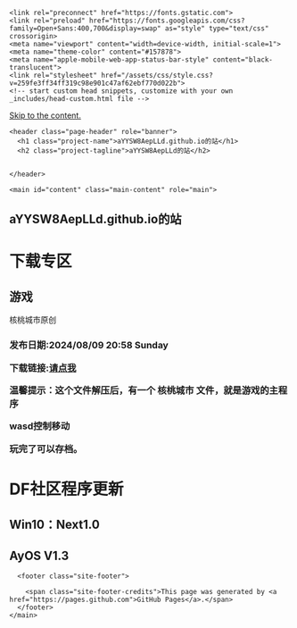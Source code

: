 <!DOCTYPE html>
<html lang="en-US">
  <head>
    <meta charset="UTF-8">

<!-- Begin Jekyll SEO tag v2.8.0 -->
<title>wzrulsft的站 | wzrulsft</title>
<meta name="generator" content="Jekyll v3.10.0" />
<meta property="og:title" content="aYYSW8AepLLd.github.io的站" />
<meta property="og:locale" content="en_US" />
<meta name="description" content="aYYSW8AepLLd的站" />
<meta property="og:description" content="aYYSW8AepLLd的站" />
<link rel="canonical" href="https://ayysw8aeplld.github.io/" />
<meta property="og:url" content="https://ayysw8aeplld.github.io/" />
<meta property="og:site_name" content="aYYSW8AepLLd" />
<meta property="og:type" content="website" />
<meta name="twitter:card" content="summary" />
<meta property="twitter:title" content="aYYSW8AepLLd.github.io的站" />
<script type="application/ld+json">
{"@context":"https://schema.org","@type":"WebSite","description":"aYYSW8AepLLd的站","headline":"aYYSW8AepLLd.github.io的站","name":"aYYSW8AepLLd","url":"https://ayysw8aeplld.github.io/"}</script>
<!-- End Jekyll SEO tag -->

    <link rel="preconnect" href="https://fonts.gstatic.com">
    <link rel="preload" href="https://fonts.googleapis.com/css?family=Open+Sans:400,700&display=swap" as="style" type="text/css" crossorigin>
    <meta name="viewport" content="width=device-width, initial-scale=1">
    <meta name="theme-color" content="#157878">
    <meta name="apple-mobile-web-app-status-bar-style" content="black-translucent">
    <link rel="stylesheet" href="/assets/css/style.css?v=259fe3ff34ff319c98e901c47af62ebf770d022b">
    <!-- start custom head snippets, customize with your own _includes/head-custom.html file -->

<!-- Setup Google Analytics -->



<!-- You can set your favicon here -->
<!-- link rel="shortcut icon" type="image/x-icon" href="/favicon.ico" -->

<!-- end custom head snippets -->

  </head>
  <body>
    <a id="skip-to-content" href="#content">Skip to the content.</a>

    <header class="page-header" role="banner">
      <h1 class="project-name">aYYSW8AepLLd.github.io的站</h1>
      <h2 class="project-tagline">aYYSW8AepLLd的站</h2>
      
      
    </header>

    <main id="content" class="main-content" role="main">
      
<h2 id="ayysw8aeplldgithubio的站">aYYSW8AepLLd.github.io的站</h2>

<h1 id="下载专区">下载专区</h1>

<h2 id="游戏">游戏</h2>
<p>核桃城市原创</p>

<h3 id="-wzrulsft核桃城市">
<p>发布日期:2024/08/09 20:58 Sunday</p>

<p>下载链接:<a href="https://mc.dfrobot.com.cn/thread-319785-1-1.html">请点我</a></p>

<p>温馨提示：这个文件解压后，有一个 核桃城市 文件，就是游戏的主程序</p>

<p>wasd控制移动</p>

<p>玩完了可以存档。</p>

<h1 id="df社区程序更新">DF社区程序更新</h1>
<h2 id="sndows">Win10：Next1.0</h2>
<h2 id="核桃城市">AyOS V1.3</h2>



      <footer class="site-footer">
        
        <span class="site-footer-credits">This page was generated by <a href="https://pages.github.com">GitHub Pages</a>.</span>
      </footer>
    </main>
  </body>
</html>
